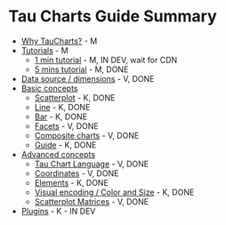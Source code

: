 # Tau Charts Guide Summary

* [Why TauCharts?](why/README.md) - M
* [Tutorials](tutorials/README.md) - M
	* [1 min tutorial](tutorials/1min.md) - M, IN DEV, wait for CDN
	* [5 mins tutorial](tutorials/5min.md) - M, DONE
* [Data source / dimensions](datasource/README.md) - V, DONE
* [Basic concepts](basic/README.md)
    * [Scatterplot](basic/scatterplot.md) - K, DONE
    * [Line](basic/line.md) - K, DONE
    * [Bar](basic/bar.md) - K, DONE
    * [Facets](basic/facet.md) - V, DONE
    * [Composite charts](basic/composite.md) - V, DONE
    * [Guide](basic/guide.md) - K, DONE
* [Advanced concepts](advanced/README.md)
	* [Tau Chart Language](advanced/tauchartslanguage.md) - V, DONE
	* [Coordinates](advanced/coordinates.md) - V, DONE
	* [Elements](advanced/elements.md) - K, DONE
	* [Visual encoding / Color and Size](advanced/encoding.md) - K, DONE
	* [Scatterplot Matrices](advanced/splom.md) - V, DONE
* [Plugins](plugins/README.md) - K - IN DEV


